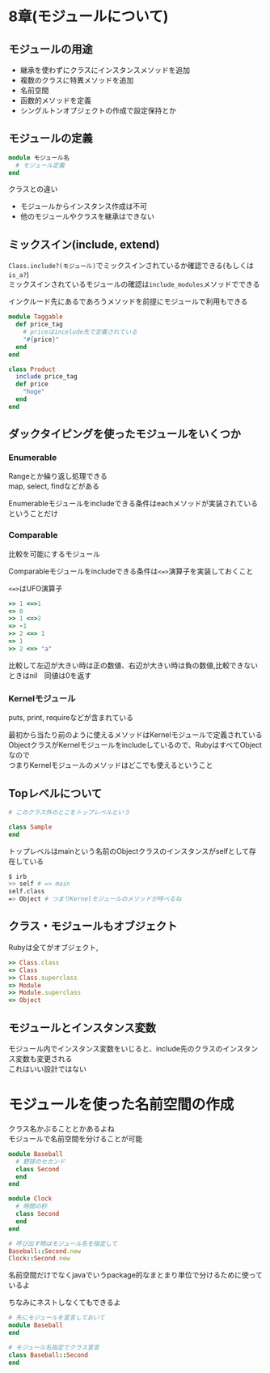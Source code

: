 # 8章(モジュールについて)

## モジュールの用途

* 継承を使わずにクラスにインスタンスメソッドを追加
* 複数のクラスに特異メソッドを追加
* 名前空間
* 函数的メソッドを定義
* シングルトンオブジェクトの作成で設定保持とか

## モジュールの定義

```ruby
module モジュール名
  # モジュール定義 
end
```
クラスとの違い

* モジュールからインスタンス作成は不可
* 他のモジュールやクラスを継承はできない

## ミックスイン(include, extend)

`Class.include?(モジュール)`でミックスインされているか確認できる(もしくは`is_a?`)  
ミックスインされているモジュールの確認は`include_modules`メソッドでできる

インクルード先にあるであろうメソッドを前提にモジュールで利用もできる

```ruby
module Taggable
  def price_tag
    # priceはincelude先で定義されている
    "#{price}"
  end
end

class Product
  include price_tag
  def price
    "hoge"
  end
end
```

## ダックタイピングを使ったモジュールをいくつか

### Enumerable

Rangeとか繰り返し処理できる  
map, select, findなどがある

Enumerableモジュールをincludeできる条件はeachメソッドが実装されているということだけ

### Comparable

比較を可能にするモジュール

Comparableモジュールをincludeできる条件は`<=>`演算子を実装しておくこと

`<=>`はUFO演算子

```ruby
>> 1 <=>1
=> 0
>> 1 <=>2
=> -1
>> 2 <=> 1
=> 1
>> 2 <=> "a"
```

比較して左辺が大きい時は正の数値、右辺が大きい時は負の数値,比較できないときはnil　同値は0を返す


### Kernelモジュール

puts, print, requireなどが含まれている

最初から当たり前のように使えるメソッドはKernelモジュールで定義されている  
ObjectクラスがKernelモジュールをincludeしているので、RubyはすベてObjectなので  
つまりKernelモジュールのメソッドはどこでも使えるということ

## Topレベルについて

```ruby
# このクラス外のとこをトップレベルという 

class Sample
end
```

トップレベルはmainという名前のObjectクラスのインスタンスがselfとして存在している
```Bash
$ irb
>> self # => main
self.class
=> Object # つまりKernelモジュールのメソッドが呼べるね
```

## クラス・モジュールもオブジェクト

Rubyは全てがオブジェクト,
```ruby
>> Class.class
=> Class
>> Class.superclass
=> Module
>> Module.superclass
=> Object
```

## モジュールとインスタンス変数

モジュール内でインスタンス変数をいじると、include先のクラスのインスタンス変数も変更される  
これはいい設計ではない

# モジュールを使った名前空間の作成

クラス名かぶることとかあるよね  
モジュールで名前空間を分けることが可能

```ruby
module Baseball
  # 野球のセカンド
  class Second
  end
end

module Clock
  # 時間の秒
  class Second
  end
end

# 呼び出す時はモジュール名を指定して
Baseball::Second.new
Clock::Second.new 
```

名前空間だけでなくjavaでいうpackage的なまとまり単位で分けるために使っているよ

ちなみにネストしなくてもできるよ

```ruby
# 先にモジュールを宣言しておいて
module Baseball
end

# モジュール名指定でクラス宣言
class Baseball::Second
end
```

